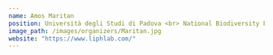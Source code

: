 ```yaml
---
name: Amos Maritan
position: Università degli Studi di Padova <br> National Biodiversity Future Center
image_path: /images/organizers/Maritan.jpg
website: "https://www.liphlab.com/"
---
```


